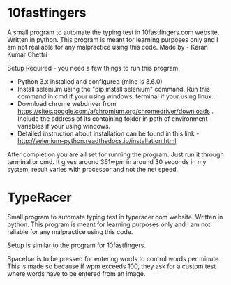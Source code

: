 # 10fastfingers
A small program to automate the typing test in 10fastfingers.com website. Written in python. This program is meant for learning purposes only and I am not realiable for any malpractice using this code. Made by - Karan Kumar Chettri

Setup Required - you need a few things to run this program:
- Python 3.x installed and configured (mine is 3.6.0)
- Install selenium using the "pip install selenium" command. Run this command in cmd if your using windows, terminal if your using linux.
- Download chrome webdriver from https://sites.google.com/a/chromium.org/chromedriver/downloads . Include the address of its containing     folder in path of environment variables if your using windows.
- Detailed instruction about installation can be found in this link - http://selenium-python.readthedocs.io/installation.html

After completion you are all set for running the program. Just run it through terminal or cmd. It gives around 361wpm in around 30 seconds in my system, result varies with processor and not the net speed.

# TypeRacer
Small program to automate typing test in typeracer.com website. Written in python. This program is meant for learning purposes only and I am not reliable for any malpractice using this code.

Setup is similar to the program for 10fastfingers.

Spacebar is to be pressed for entering words to control words per minute. This is made so because if wpm exceeds 100, they ask for a custom test where words have to be entered from an image.

